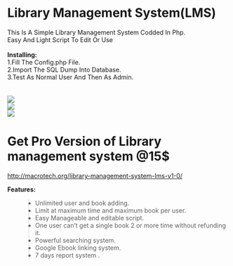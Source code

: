 <h1>Library Management System(LMS)</h1>
This Is A Simple Library Management System Codded In Php.<br>Easy And Light Script To Edit Or Use<br>
<br>
<b>Installing:</b>
<br>
1.Fill The Config.php File.<br>
2.Import The SQL Dump Into Database.<br>
3.Test As Normal User And Then As Admin.<br>
<br><br>
<img src='http://dl.dropbox.com/u/99979815/LMS/main.png'><br>
<img src='http://dl.dropbox.com/u/99979815/LMS/admin.png'><br>
<img src='http://dl.dropbox.com/u/99979815/LMS/issue.png'><br>

<h1>Get Pro Version of Library management system @15$</h1>
<a href='http://macrotech.org/library-management-system-lms-v1-0/'>http://macrotech.org/library-management-system-lms-v1-0/</a>

<b>Features:</b>
<ul>
<blockquote><li>Unlimited user and book adding.</li>
<li>Limit at maximum time and maximum book per user.</li>
<li>Easy Manageable and editable script.</li>
<li>One user can’t get a single book 2 or more time without refunding it.</li>
<li>Powerful searching system.</li>
<li>Google Ebook linking system.</li>
<li>7 days report system .</li>
</ul></blockquote>


